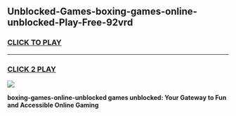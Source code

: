 
## Unblocked-Games-boxing-games-online-unblocked-Play-Free-92vrd
<h3>
<a href="https://premium76.site?title=boxing-games-online-unblocked&ref=18A">CLICK TO PLAY</a></h3>
<hr>

<h3>
<a href="https://premium76.site?title=boxing-games-online-unblocked&ref=18A">CLICK 2 PLAY</a>
  
</h3>

<a href="https://premium76.site?title=boxing-games-online-unblocked&ref=18A"><img src="https://clearcache.store/games.png"></a>


**boxing-games-online-unblocked games unblocked: Your Gateway to Fun and Accessible Online Gaming**
